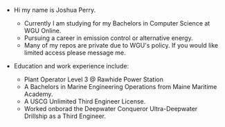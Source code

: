 - Hi my name is Joshua Perry.
  - Currently I am studying for my Bachelors in Computer Science at WGU Online.
  - Pursuing a career in emission control or alternative energy.
  - Many of my repos are private due to WGU's policy. If you would like limited access please message me.
  
- Education and work experience include:
  - Plant Operator Level 3 @ Rawhide Power Station
  - A Bachelors in Marine Engineering Operations from Maine Maritime Academy.
  - A USCG Unlimited Third Engineer License.
  - Worked onborad the Deepwater Conqueror Ultra-Deepwater Drillship as a Third Engineer.
